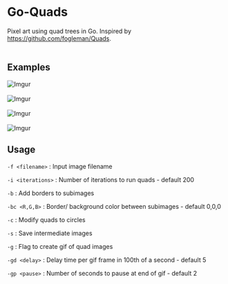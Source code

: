 # Go-Quads

Pixel art using quad trees in Go. Inspired by https://github.com/fogleman/Quads. 
<br><br>
## Examples
![Imgur](http://i.imgur.com/ykwp2Aj.jpg)<br><br>
![Imgur](http://i.imgur.com/glXj1BJ.jpg)<br><br>
![Imgur](http://i.imgur.com/zZ5s31K.jpg)<br><br>
![Imgur](https://i.imgur.com/3pizpO7.jpg)


## Usage
` -f <filename> ` : Input image filename

` -i <iterations> ` : Number of iterations to run quads - default 200

` -b ` : Add borders to subimages

` -bc <R,G,B> ` : Border/ background color between subimages - default 0,0,0

` -c ` : Modify quads to circles

` -s ` : Save intermediate images

` -g ` : Flag to create gif of quad images

` -gd <delay> ` : Delay time per gif frame in 100th of a second - default 5

` -gp <pause> ` : Number of seconds to pause at end of gif - default 2
